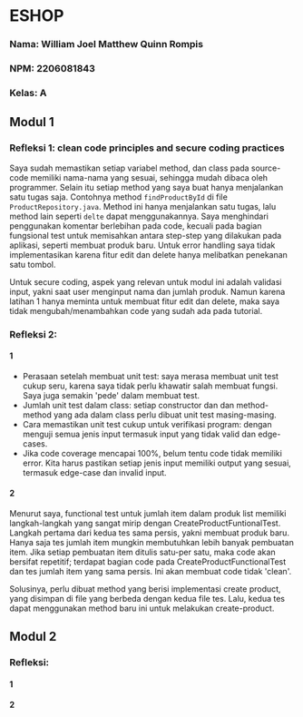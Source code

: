 # ESHOP

### Nama: William Joel Matthew Quinn Rompis
### NPM: 2206081843
### Kelas: A

## Modul 1

### Refleksi 1: clean code principles and secure coding practices

Saya sudah memastikan setiap variabel method, dan class pada source-code memiliki nama-nama yang sesuai, sehingga mudah dibaca oleh programmer. Selain itu setiap method yang saya buat hanya menjalankan satu tugas saja. Contohnya method ```findProductById``` di file ```ProductRepository.java```. Method ini hanya menjalankan satu tugas, lalu method lain seperti ```delte``` dapat menggunakannya. Saya menghindari penggunakan komentar berlebihan pada code, kecuali pada bagian fungsional test untuk memisahkan antara step-step yang dilakukan pada aplikasi, seperti membuat produk baru. Untuk error handling saya tidak implementasikan karena fitur edit dan delete hanya melibatkan penekanan satu tombol.

Untuk secure coding, aspek yang relevan untuk modul ini adalah validasi input, yakni saat user menginput nama dan jumlah produk. Namun karena latihan 1 hanya meminta untuk membuat fitur edit dan delete, maka saya tidak mengubah/menambahkan code yang sudah ada pada tutorial.

### Refleksi 2: 

#### 1

- Perasaan setelah membuat unit test: saya merasa membuat unit test cukup seru, karena saya tidak perlu khawatir salah membuat fungsi. Saya juga semakin 'pede' dalam membuat test.
- Jumlah unit test dalam class: setiap constructor dan dan method-method yang ada dalam class perlu dibuat unit test masing-masing.
- Cara memastikan unit test cukup untuk verifikasi program: dengan menguji semua jenis input termasuk input yang tidak valid dan edge-cases.
- Jika code coverage mencapai 100%, belum tentu code tidak memiliki error. Kita harus pastikan setiap jenis input memiliki output yang sesuai, termasuk edge-case dan invalid input.


#### 2

Menurut saya, functional test untuk jumlah item dalam produk list memiliki langkah-langkah yang sangat mirip dengan CreateProductFuntionalTest. Langkah pertama dari kedua tes sama persis, yakni membuat produk baru. Hanya saja tes jumlah item mungkin membutuhkan lebih banyak pembuatan item. Jika setiap pembuatan item ditulis satu-per satu, maka code akan bersifat repetitif; terdapat bagian code pada CreateProductFunctionalTest dan tes jumlah item yang sama persis. Ini akan membuat code tidak 'clean'. 

Solusinya, perlu dibuat method yang berisi implementasi create product, yang disimpan di file yang berbeda dengan kedua file tes. Lalu, kedua tes dapat menggunakan method baru ini untuk melakukan create-product. 


## Modul 2

### Refleksi:
#### 1
#### 2
